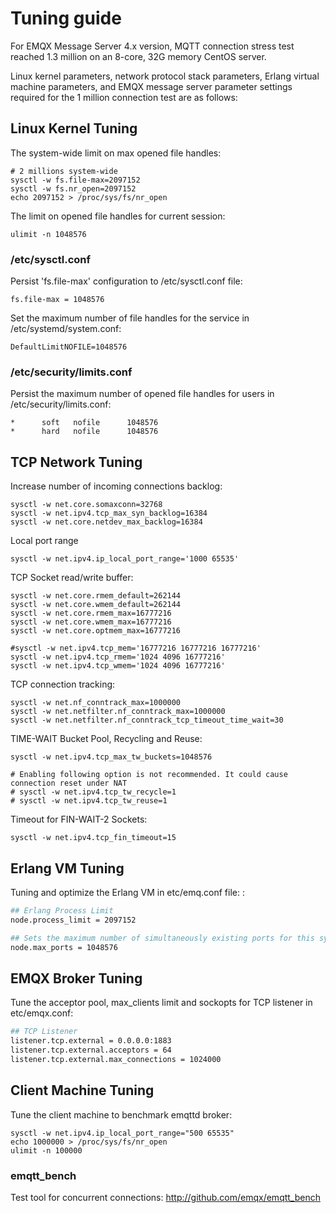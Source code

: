 # Tuning guide

For EMQX Message Server 4.x version, MQTT connection stress test reached 1.3 million on an 8-core, 32G memory CentOS server.

Linux kernel parameters, network protocol stack parameters, Erlang virtual machine parameters, and EMQX message server parameter settings required for the 1 million connection test are as follows:

## Linux Kernel Tuning

 The system-wide limit on max opened file handles: 
```
# 2 millions system-wide
sysctl -w fs.file-max=2097152
sysctl -w fs.nr_open=2097152
echo 2097152 > /proc/sys/fs/nr_open
```
 The limit on opened file handles for current session: 
```
ulimit -n 1048576
```
### /etc/sysctl.conf

Persist 'fs.file-max' configuration to /etc/sysctl.conf file:
```
fs.file-max = 1048576
```
Set the maximum number of file handles for the service in /etc/systemd/system.conf:
```
DefaultLimitNOFILE=1048576
```
### /etc/security/limits.conf

 Persist the maximum number of opened file handles for users in /etc/security/limits.conf: 
```
*      soft   nofile      1048576
*      hard   nofile      1048576
```
## TCP Network Tuning

 Increase number of incoming connections backlog: 
```
sysctl -w net.core.somaxconn=32768
sysctl -w net.ipv4.tcp_max_syn_backlog=16384
sysctl -w net.core.netdev_max_backlog=16384
```
 Local port range 
```
sysctl -w net.ipv4.ip_local_port_range='1000 65535'
```
 TCP Socket read/write buffer: 
```
sysctl -w net.core.rmem_default=262144
sysctl -w net.core.wmem_default=262144
sysctl -w net.core.rmem_max=16777216
sysctl -w net.core.wmem_max=16777216
sysctl -w net.core.optmem_max=16777216
    
#sysctl -w net.ipv4.tcp_mem='16777216 16777216 16777216'
sysctl -w net.ipv4.tcp_rmem='1024 4096 16777216'
sysctl -w net.ipv4.tcp_wmem='1024 4096 16777216'
```
 TCP connection tracking: 
```
sysctl -w net.nf_conntrack_max=1000000
sysctl -w net.netfilter.nf_conntrack_max=1000000
sysctl -w net.netfilter.nf_conntrack_tcp_timeout_time_wait=30
```
 TIME-WAIT Bucket Pool, Recycling and Reuse: 
```
sysctl -w net.ipv4.tcp_max_tw_buckets=1048576
    
# Enabling following option is not recommended. It could cause connection reset under NAT
# sysctl -w net.ipv4.tcp_tw_recycle=1
# sysctl -w net.ipv4.tcp_tw_reuse=1
```
 Timeout for FIN-WAIT-2 Sockets: 
```
sysctl -w net.ipv4.tcp_fin_timeout=15
```
## Erlang VM Tuning

 Tuning and optimize the Erlang VM in etc/emq.conf file: :

```bash
## Erlang Process Limit
node.process_limit = 2097152

## Sets the maximum number of simultaneously existing ports for this system
node.max_ports = 1048576
```

## EMQX Broker Tuning

 Tune the acceptor pool, max_clients limit and sockopts for TCP listener in etc/emqx.conf: 

```bash
## TCP Listener
listener.tcp.external = 0.0.0.0:1883
listener.tcp.external.acceptors = 64
listener.tcp.external.max_connections = 1024000
```

## Client Machine Tuning

 Tune the client machine to benchmark emqttd broker: 
```
sysctl -w net.ipv4.ip_local_port_range="500 65535"
echo 1000000 > /proc/sys/fs/nr_open
ulimit -n 100000
```
### emqtt_bench

 Test tool for concurrent connections:  <http://github.com/emqx/emqtt_bench>
